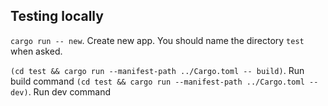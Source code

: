 ## Testing locally

`cargo run -- new`. Create new app. You should name the directory `test` when asked.

`(cd test && cargo run --manifest-path ../Cargo.toml -- build)`. Run build command
`(cd test && cargo run --manifest-path ../Cargo.toml -- dev)`. Run dev command
